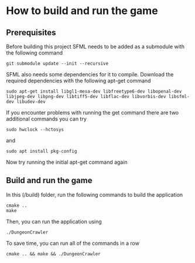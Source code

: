 # How to build and run the game

## Prerequisites
Before building this project SFML needs to be added as a submodule with the following command
```
git submodule update --init --recursive
```
SFML also needs some dependencies for it to compile. Download the required dependencies with the following apt-get command
```
sudo apt-get install libgl1-mesa-dev libfreetype6-dev libopenal-dev libjpeg-dev libpng-dev libtiff5-dev libflac-dev libvorbis-dev libsfml-dev libudev-dev
```
If you encounter problems with running the get command there are two additional commands you can try
```
sudo hwclock --hctosys
```
and
```
sudo apt install pkg-config
```
Now try running the initial apt-get command again

## Build and run the game
In this (/build) folder, run the following commands to build the application
```
cmake ..
make
```
Then, you can run the application using
```
./DungeonCrawler
```
To save time, you can run all of the commands in a row
```
cmake .. && make && ./DungeonCrawler
```
